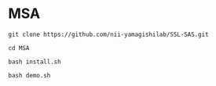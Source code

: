 # MSA

`git clone https://github.com/nii-yamagishilab/SSL-SAS.git`

`cd MSA`

`bash install.sh`

`bash demo.sh`
 
